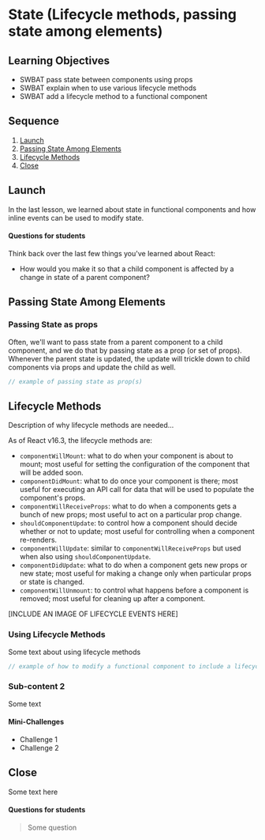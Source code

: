 # State (Lifecycle methods, passing state among elements)

## Learning Objectives

- SWBAT pass state between components using props
- SWBAT explain when to use various lifecycle methods
- SWBAT add a lifecycle method to a functional component

## Sequence

1. [Launch](#launch)
2. [Passing State Among Elements](#passing-state-among-elements)
3. [Lifecycle Methods](#lifecycle-methods)
4. [Close](#close)

## Launch

In the last lesson, we learned about state in functional components and how inline events can be used to modify state.

#### Questions for students

Think back over the last few things you've learned about React:

- How would you make it so that a child component is affected by a change in state of a parent component?

## Passing State Among Elements

### Passing State as props

Often, we'll want to pass state from a parent component to a child component, and we do that by passing state as a prop (or set of props). Whenever the parent state is updated, the update will trickle down to child components via props and update the child as well.

```js
// example of passing state as prop(s)
```

## Lifecycle Methods

Description of why lifecycle methods are needed...

As of React v16.3, the lifecycle methods are:

- `componentWillMount`: what to do when your component is about to mount; most useful for setting the configuration of the component that will be added soon.
- `componentDidMount`: what to do once your component is there; most useful for executing an API call for data that will be used to populate the component's props.
- `componentWillReceiveProps`: what to do when a components gets a bunch of new props; most useful to act on a particular prop change.
- `shouldComponentUpdate`: to control how a component should decide whether or not to update; most useful for controlling when a component re-renders.
- `componentWillUpdate`: similar to `componentWillReceiveProps` but used when also using `shouldComponentUpdate`.
- `componentDidUpdate`: what to do when a component gets new props or new state; most useful for making a change only when particular props or state is changed.
- `componentWillUnmount`: to control what happens before a component is removed; most useful for cleaning up after a component.

[INCLUDE AN IMAGE OF LIFECYCLE EVENTS HERE]

### Using Lifecycle Methods

Some text about using lifecycle methods

```js
// example of how to modify a functional component to include a lifecycle method
```

### Sub-content 2

Some text

#### Mini-Challenges

- Challenge 1
- Challenge 2

## Close

Some text here

#### Questions for students

> Some question

